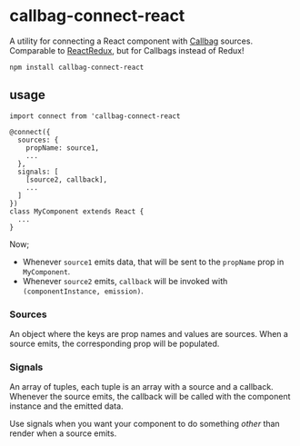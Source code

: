 # callbag-connect-react

A utility for connecting a React component with [Callbag](https://github.com/callbag/callbag) sources. Comparable to [ReactRedux](https://github.com/reactjs/react-redux), but for Callbags instead of Redux!

`npm install callbag-connect-react`

## usage

```
import connect from 'callbag-connect-react

@connect({
  sources: {
    propName: source1,
    ...
  },
  signals: [
    [source2, callback],
    ...
  ]
})
class MyComponent extends React {
  ...
}
```

Now;

* Whenever `source1` emits data, that will be sent to the `propName` prop in `MyComponent`.
* Whenever `source2` emits, `callback` will be invoked with `(componentInstance, emission)`.


### Sources

An object where the keys are prop names and values are sources. When a source emits, the corresponding prop will be populated.

### Signals

An array of tuples, each tuple is an array with a source and a callback. Whenever the source emits, the callback will be called with the component instance and the emitted data.

Use signals when you want your component to do something *other* than render when a source emits.
